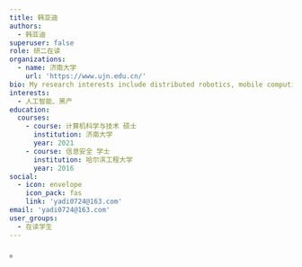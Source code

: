 ```yaml
---
title: 韩亚迪
authors:
  - 韩亚迪
superuser: false
role: 研二在读
organizations:
  - name: 济南大学
    url: 'https://www.ujn.edu.cn/'
bio: My research interests include distributed robotics, mobile computing and programmable matter.
interests:
  - 人工智能、黑产
education:
  courses:
    - course: 计算机科学与技术 硕士
      institution: 济南大学
      year: 2021
    - course: 信息安全 学士
      institution: 哈尔滨工程大学
      year: 2016
social:
  - icon: envelope
    icon_pack: fas
    link: 'yadi0724@163.com'
email: 'yadi0724@163.com'
user_groups:
  - 在读学生
---
```

。